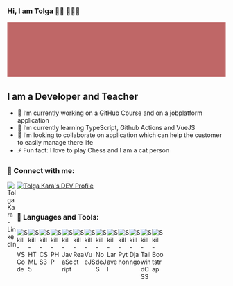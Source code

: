 ### Hi, I am Tolga 👋🏻 👨🏻‍💻

![Banner](images/github-thumbnail.png)

## I am a Developer and Teacher

- 🔭 I’m currently working on a GitHub Course and on a jobplatform application
- 🌱 I’m currently learning TypeScript, Github Actions and VueJS
- 👯 I’m looking to collaborate on application which can help the customer to easily manage there life
- ⚡ Fun fact: I love to play Chess and I am a cat person

### 💬 Connect with me:

[<img align="left" alt="Tolga Kara - LinkedIn" width="22px" src="https://simpleicons.org/icons/linkedin.svg" />][linkedin]
[![Tolga Kara's DEV Profile](https://d2fltix0v2e0sb.cloudfront.net/dev-badge.svg)](https://dev.to/tolgakara)

<br>

### 🧰 Languages and Tools:

[<img align="left" style="margin-bottom: 5px" alt="Skill - VSCode" width="26px" src="https://simpleicons.org/icons/visualstudiocode.svg" />][github]

[<img align="left" style="margin-bottom: 5px" alt="Skill - HTML5" width="26px" src="https://simpleicons.org/icons/html5.svg" />][github]

[<img align="left" style="margin-bottom: 5px" alt="Skill - CSS3" width="26px" src="https://simpleicons.org/icons/css3.svg" />][github]

[<img align="left" style="margin-bottom: 5px" alt="Skill - PHP" width="26px" src="https://simpleicons.org/icons/php.svg" />][github]

[<img align="left" style="margin-bottom: 5px" alt="Skill - JavaScript" width="26px" src="https://simpleicons.org/icons/javascript.svg" />][github]

[<img align="left"  style="margin-bottom: 5px" alt="Skill - React" width="26px" src="https://simpleicons.org/icons/react.svg" />][github]

[<img align="left" style="margin-bottom: 5px" alt="Skill - VueJS" width="26px" src="https://simpleicons.org/icons/vue-dot-js.svg" />][github]

[<img align="left" style="margin-bottom: 5px" alt="Skill - NodeJS" width="26px" src="https://simpleicons.org/icons/node-dot-js.svg" />][github]

[<img align="left" style="margin-bottom: 5px" alt="Skill - Laravel" width="26px" src="https://simpleicons.org/icons/laravel.svg" />][github]

[<img align="left"  style="margin-bottom: 5px" alt="Skill - Python" width="26px" src="https://simpleicons.org/icons/python.svg" />][github]

[<img align="left"  style="margin-bottom: 5px" alt="Skill - Django" width="26px" src="https://simpleicons.org/icons/django.svg" />][github]

[<img align="left" style="margin-bottom: 5px" alt="Skill - TailwindCSS" width="26px" src="https://simpleicons.org/icons/tailwindcss.svg" />][github]

[<img align="left" style="margin-bottom: 5px" alt="Skill - Bootstrap" width="26px" src="https://simpleicons.org/icons/bootstrap.svg" />][github]

[linkedin]: https://www.linkedin.com/in/tolgakara/
[github]: https://github.com/TolgaKara
